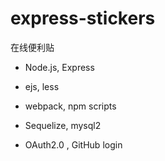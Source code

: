 # express-stickers
在线便利贴

- Node.js, Express

- ejs, less

- webpack, npm scripts

- Sequelize, mysql2

- OAuth2.0 , GitHub login

